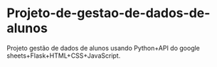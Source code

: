 # Projeto-de-gestao-de-dados-de-alunos
Projeto gestão de dados de alunos usando Python+API do google sheets+Flask+HTML+CSS+JavaScript.
